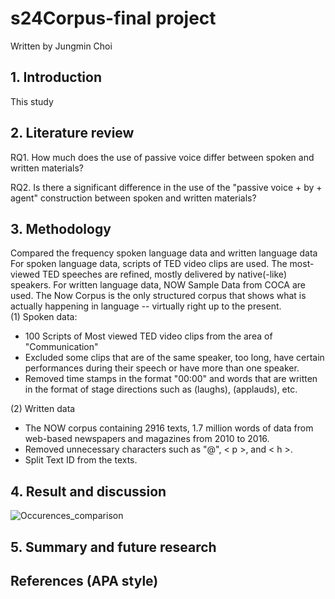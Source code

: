 # s24Corpus-final project

Written by Jungmin Choi 

## 1. Introduction
This study 
## 2. Literature review

RQ1. How much does the use of passive voice differ between spoken and written materials?

RQ2. Is there a significant difference in the use of the "passive voice + by + agent" construction between spoken and written materials?
## 3. Methodology
Compared the frequency spoken language data and written language data
For spoken language data, scripts of TED video clips are used. The most-viewed TED speeches are refined, mostly delivered by native(-like) speakers. 
For written language data, NOW Sample Data from COCA are used. The Now Corpus is the only structured corpus that shows what is actually happening in language -- virtually right up to the present.  
(1) Spoken data: 
+ 100 Scripts of Most viewed TED video clips from the area of "Communication"
+ Excluded some clips that are of the same speaker, too long, have certain performances during their speech or have more than one speaker.
+ Removed time stamps in the format "00:00" and words that are written in the format of stage directions such as (laughs), (applauds), etc.

(2) Written data
+ The NOW corpus containing 2916 texts, 1.7 million words of data from web-based newspapers and magazines from 2010 to 2016.
+ Removed unnecessary characters such as "@", < p >, and < h >.
+ Split Text ID from the texts. 
## 4. Result and discussion
![Occurences_comparison](https://github.com/sundaybest3/s24Corpus-final/assets/163014658/b8f092e1-08b8-46a6-ab6a-f4f4e45d4e15)




## 5. Summary and future research

## References (APA style) 
